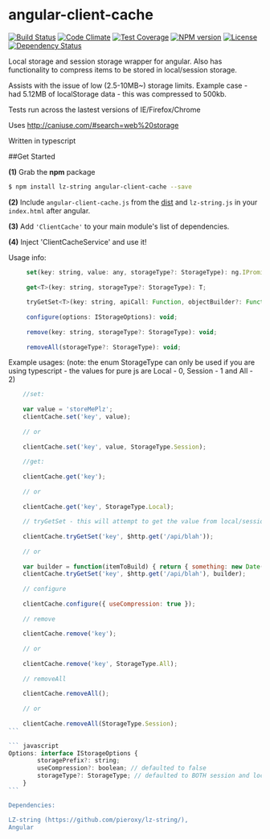 # angular-client-cache

[![Build Status](https://travis-ci.org/jonocairns/angular-client-cache.svg?branch=master)](https://travis-ci.org/jonocairns/angular-client-cache) [![Code Climate](https://codeclimate.com/github/jonocairns/angular-client-cache/badges/gpa.svg)](https://codeclimate.com/github/jonocairns/angular-client-cache) [![Test Coverage](https://codeclimate.com/github/jonocairns/angular-client-cache/badges/coverage.svg)](https://codeclimate.com/github/jonocairns/angular-client-cache) [![NPM version](https://img.shields.io/npm/v/angular-client-cache.svg?style=flat-square)](https://npmjs.org/package/angular-client-cache) [![License](http://img.shields.io/npm/l/angular-client-cache.svg?style=flat-square)](LICENSE) [![Dependency Status](http://img.shields.io/david/jonocairns/angular-client-cache.svg?style=flat-square)](https://david-dm.org/jonocairns/angular-client-cache)
 

Local storage and session storage wrapper for angular. Also has functionality to compress items to be stored in local/session storage. 

Assists with the issue of low (2.5-10MB~) storage limits. Example case - had 5.12MB of localStorage data - this was compressed to 500kb.

Tests run across the lastest versions of IE/Firefox/Chrome

Uses http://caniuse.com/#search=web%20storage

Written in typescript

##Get Started

**(1)** Grab the **npm** package
```bash
$ npm install lz-string angular-client-cache --save
```
**(2)** Include `angular-client-cache.js` from the [dist](https://github.com/jonocairns/angular-client-cache/tree/master/dist/bin) and `lz-string.js` in your `index.html` after angular.

**(3)** Add `'ClientCache'` to your main module's list of dependencies.

**(4)** Inject 'ClientCacheService' and use it!

Usage info: 
```javascript
     set(key: string, value: any, storageType?: StorageType): ng.IPromise<any>;
     
     get<T>(key: string, storageType?: StorageType): T;
     
     tryGetSet<T>(key: string, apiCall: Function, objectBuilder?: Function): ng.IPromise<T>;
     
     configure(options: IStorageOptions): void;
     
     remove(key: string, storageType?: StorageType): void;
     
     removeAll(storageType?: StorageType): void;
``` 

Example usages:
(note: the enum StorageType can only be used if you are using typescript - the values for pure js are Local - 0, Session - 1 and All - 2)
````javascript    
    //set:
    
    var value = 'storeMePlz';
    clientCache.set('key', value);
    
    // or 
    
    clientCache.set('key', value, StorageType.Session);
    
    //get:
    
    clientCache.get('key');
    
    // or
    
    clientCache.get('key', StorageType.Local);
    
    // tryGetSet - this will attempt to get the value from local/session storage, if the value doesn't exist it will perform the API call you supply - then set that response in local/session storage. You can optionally add a builder to build the object from the response.
    
    clientCache.tryGetSet('key', $http.get('/api/blah'));
    
    // or
    
    var builder = function(itemToBuild) { return { something: new Date(itemToBuild.date); }};
    clientCache.tryGetSet('key', $http.get('/api/blah'), builder);
    
    // configure
    
    clientCache.configure({ useCompression: true });
    
    // remove
    
    clientCache.remove('key');
    
    // or
    
    clientCache.remove('key', StorageType.All);
    
    // removeAll
    
    clientCache.removeAll();
    
    // or 
    
    clientCache.removeAll(StorageType.Session);
```

``` javascript
Options: interface IStorageOptions {
        storagePrefix?: string;
        useCompression?: boolean; // defaulted to false
        storageType?: StorageType; // defaulted to BOTH session and local storage
    }
```    

Dependencies: 

LZ-string (https://github.com/pieroxy/lz-string/),
Angular
